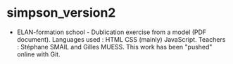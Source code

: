 # simpson_version2
- ELAN-formation school -
Dublication exercise from a model (PDF document).
Languages used : HTML CSS (mainly) JavaScript.
Teachers : Stéphane SMAIL and Gilles MUESS.
This work has been "pushed" online with Git.
